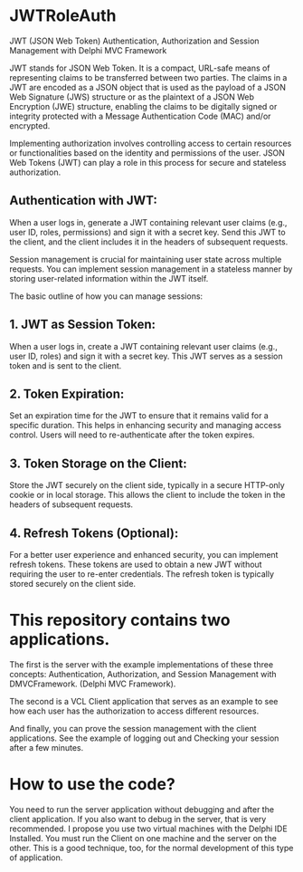 # JWTRoleAuth
JWT (JSON Web Token) Authentication, Authorization and Session Management with Delphi MVC Framework

JWT stands for JSON Web Token. It is a compact, URL-safe means of representing claims to be transferred between two parties. The claims in a JWT are encoded as a JSON object that is used as the payload of a JSON Web Signature (JWS) structure or as the plaintext of a JSON Web Encryption (JWE) structure, enabling the claims to be digitally signed or integrity protected with a Message Authentication Code (MAC) and/or encrypted.

Implementing authorization involves controlling access to certain resources or functionalities based on the identity and permissions of the user. JSON Web Tokens (JWT) can play a role in this process for secure and stateless authorization.

## Authentication with JWT:
When a user logs in, generate a JWT containing relevant user claims (e.g., user ID, roles, permissions) and sign it with a secret key. Send this JWT to the client, and the client includes it in the headers of subsequent requests.

Session management is crucial for maintaining user state across multiple requests. You can implement session management in a stateless manner by storing user-related information within the JWT itself.

The basic outline of how you can manage sessions:

## 1. JWT as Session Token:
When a user logs in, create a JWT containing relevant user claims (e.g., user ID, roles) and sign it with a secret key. This JWT serves as a session token and is sent to the client.

## 2. Token Expiration:
Set an expiration time for the JWT to ensure that it remains valid for a specific duration. This helps in enhancing security and managing access control. Users will need to re-authenticate after the token expires.

## 3. Token Storage on the Client:
Store the JWT securely on the client side, typically in a secure HTTP-only cookie or in local storage. This allows the client to include the token in the headers of subsequent requests.

## 4. Refresh Tokens (Optional):
For a better user experience and enhanced security, you can implement refresh tokens. These tokens are used to obtain a new JWT without requiring the user to re-enter credentials. The refresh token is typically stored securely on the client side.

# This repository contains two applications. 

The first is the server with the example implementations of these three concepts: Authentication, Authorization, and Session Management with DMVCFramework. (Delphi MVC Framework). 

The second is a VCL Client application that serves as an example to see how each user has the authorization to access different resources. 

And finally, you can prove the session management with the client applications. See the example of logging out and Checking your session after a few minutes.

# How to use the code?

You need to run the server application without debugging and after the client application. 
If you also want to debug in the server, that is very recommended. I propose you use two virtual machines with the Delphi IDE Installed. You must run the Client on one machine and the server on the other. 
This is a good technique, too, for the normal development of this type of application. 
